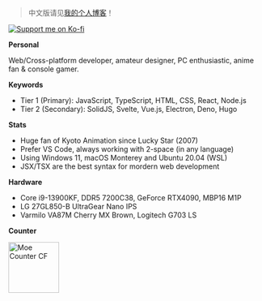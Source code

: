 > 中文版请见[我的个人博客](https://blog.dsrkafuu.net)！

[![Support me on Ko-fi](https://ko-fi.com/img/githubbutton_sm.svg)](https://ko-fi.com/dsrkafuu)

**Personal**

Web/Cross-platform developer, amateur designer, PC enthusiastic, anime fan & console gamer.

**Keywords**

- Tier 1 (Primary): JavaScript, TypeScript, HTML, CSS, React, Node.js
- Tier 2 (Secondary): SolidJS, Svelte, Vue.js, Electron, Deno, Hugo

**Stats**

- Huge fan of Kyoto Animation since Lucky Star (2007)
- Prefer VS Code, always working with 2-space (in any language)
- Using Windows 11, macOS Monterey and Ubuntu 20.04 (WSL)
- JSX/TSX are the best syntax for mordern web development

**Hardware**

- Core i9-13900KF, DDR5 7200C38, GeForce RTX4090, MBP16 M1P
- LG 27GL850-B UltraGear Nano IPS
- Varmilo VA87M Cherry MX Brown, Logitech G703 LS

**Counter**

<a href="https://github.com/dsrkafuu/moe-counter-cf#readme" target="_blank" rel="noopener">
  <img height="100" src="https://count.dsrkafuu.net/dsrkafuu:home" alt="Moe Counter CF" />
</a>
